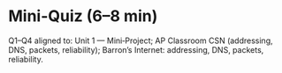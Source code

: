 # Mini-Quiz (6–8 min)

Q1–Q4 aligned to: Unit 1 — Mini‑Project; AP Classroom CSN (addressing, DNS, packets, reliability); Barron’s Internet: addressing, DNS, packets, reliability.
